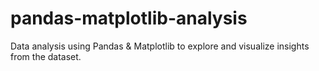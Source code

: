 # pandas-matplotlib-analysis
Data analysis using Pandas &amp; Matplotlib to explore and visualize insights from the dataset.
